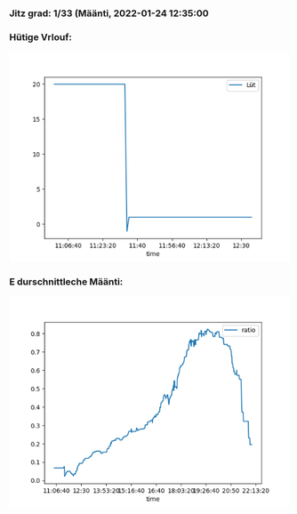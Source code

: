 ### Jitz grad: 1/33 (Määnti, 2022-01-24 12:35:00

### Hütige Vrlouf:
![Graph](Today.png)

### E durschnittleche Määnti:
![Graph](Määnti.png)
